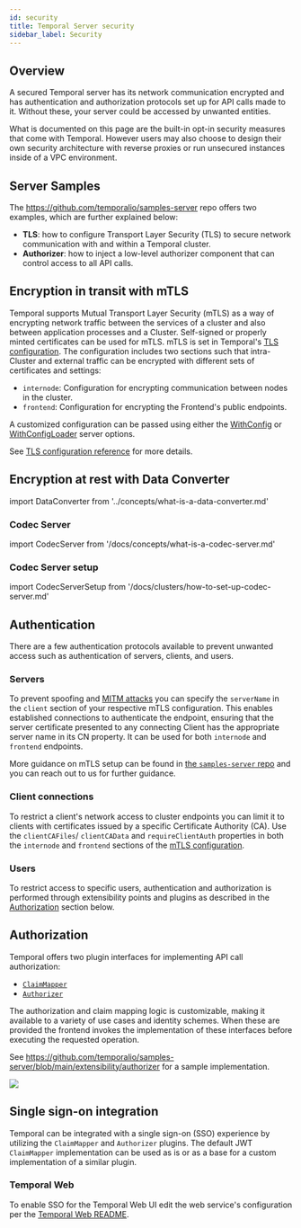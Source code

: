 ```yaml
---
id: security
title: Temporal Server security
sidebar_label: Security
---
```


## Overview

A secured Temporal server has its network communication encrypted and has authentication and authorization protocols set up for API calls made to it.
Without these, your server could be accessed by unwanted entities.

What is documented on this page are the built-in opt-in security measures that come with Temporal.
However users may also choose to design their own security architecture with reverse proxies or run unsecured instances inside of a VPC environment.

## Server Samples

The https://github.com/temporalio/samples-server repo offers two examples, which are further explained below:

- **TLS**: how to configure Transport Layer Security (TLS) to secure network communication with and within a Temporal cluster.
- **Authorizer**: how to inject a low-level authorizer component that can control access to all API calls.

## Encryption in transit with mTLS

Temporal supports Mutual Transport Layer Security (mTLS) as a way of encrypting network traffic between the services of a cluster and also between application processes and a Cluster.
Self-signed or properly minted certificates can be used for mTLS.
mTLS is set in Temporal's [TLS configuration](/references/configuration/#tls).
The configuration includes two sections such that intra-Cluster and external traffic can be encrypted with different sets of certificates and settings:

- `internode`: Configuration for encrypting communication between nodes in the cluster.
- `frontend`: Configuration for encrypting the Frontend's public endpoints.

A customized configuration can be passed using either the [WithConfig](/server/options/#withconfig) or [WithConfigLoader](/server/options/#withconfigloader) server options.

See [TLS configuration reference](/references/configuration/#tls) for more details.

## Encryption at rest with Data Converter

import DataConverter from '../concepts/what-is-a-data-converter.md'

<DataConverter />

### Codec Server

import CodecServer from '/docs/concepts/what-is-a-codec-server.md'

<CodecServer />

### Codec Server setup

import CodecServerSetup from '/docs/clusters/how-to-set-up-codec-server.md'

<CodecServerSetup />

## Authentication

There are a few authentication protocols available to prevent unwanted access such as authentication of servers, clients, and users.

### Servers

To prevent spoofing and [MITM attacks](https://en.wikipedia.org/wiki/Man-in-the-middle_attack) you can specify the `serverName` in the `client` section of your respective mTLS configuration.
This enables established connections to authenticate the endpoint, ensuring that the server certificate presented to any connecting Client has the appropriate server name in its CN property.
It can be used for both `internode` and `frontend` endpoints.

More guidance on mTLS setup can be found in [the `samples-server` repo](https://github.com/temporalio/samples-server/tree/main/tls) and you can reach out to us for further guidance.

### Client connections

To restrict a client's network access to cluster endpoints you can limit it to clients with certificates issued by a specific Certificate Authority (CA).
Use the `clientCAFiles`/ `clientCAData` and `requireClientAuth` properties in both the `internode` and `frontend` sections of the [mTLS configuration](/references/configuration/#tls).

### Users

To restrict access to specific users, authentication and authorization is performed through extensibility points and plugins as described in the [Authorization](#authorization) section below.

## Authorization

Temporal offers two plugin interfaces for implementing API call authorization:

- [`ClaimMapper`](/concepts/what-is-a-claimmapper-plugin)
- [`Authorizer`](/concepts/what-is-an-authorizer-plugin)

The authorization and claim mapping logic is customizable, making it available to a variety of use cases and identity schemes.
When these are provided the frontend invokes the implementation of these interfaces before executing the requested operation.

See https://github.com/temporalio/samples-server/blob/main/extensibility/authorizer for a sample implementation.

![](/img/docs/frontend-authorization-order-of-operations.png)

## Single sign-on integration

Temporal can be integrated with a single sign-on (SSO) experience by utilizing the `ClaimMapper` and `Authorizer` plugins.
The default JWT `ClaimMapper` implementation can be used as is or as a base for a custom implementation of a similar plugin.

### Temporal Web

To enable SSO for the Temporal Web UI edit the web service's configuration per the [Temporal Web README](https://github.com/temporalio/web#configuring-authentication-optional).
